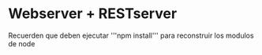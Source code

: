 # Webserver + RESTserver

Recuerden que deben ejecutar '''npm install''' para reconstruir los modulos de node
